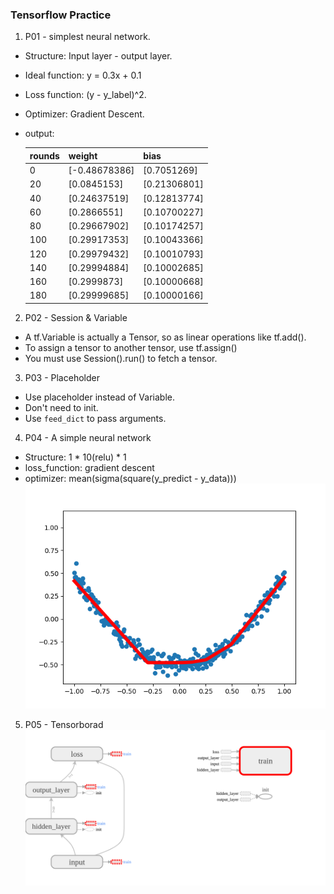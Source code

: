 ### Tensorflow Practice

1. P01 - simplest neural network. 
- Structure: Input layer - output layer.
- Ideal function: y = 0.3x + 0.1 
- Loss function: (y - y_label)^2. 
- Optimizer: Gradient Descent. 
- output:

    |rounds|weight|bias|
    |------|------|----|
    |0| [-0.48678386]| [0.7051269]|
    |20| [0.0845153]| [0.21306801]|
    |40| [0.24637519]| [0.12813774]|
    |60| [0.2866551]| [0.10700227]|
    |80| [0.29667902]| [0.10174257]|
    |100| [0.29917353]| [0.10043366]|
    |120| [0.29979432]| [0.10010793]|
    |140| [0.29994884]| [0.10002685]|
    |160| [0.2999873]| [0.10000668]|
    |180| [0.29999685]| [0.10000166]|
    
2. P02 - Session & Variable
- A tf.Variable is actually a Tensor, so as linear operations like tf.add().
- To assign a tensor to another tensor, use tf.assign()
- You must use Session().run() to fetch a tensor. 

3. P03 - Placeholder
- Use placeholder instead of Variable.
- Don't need to init.
- Use `feed_dict` to pass arguments.

4. P04 - A simple neural network
- Structure: 1 * 10(relu) * 1
- loss_function: gradient descent
- optimizer: mean(sigma(square(y_predict - y_data)))
    ![fig_P04](fig/fig_P04.png)
    
5. P05 - Tensorborad
    ![fig_P05](fig/fig_P05.png)